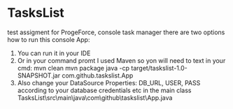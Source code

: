 # TasksList
test assigment for ProgeForce, console task manager
there are two options how to run this console App:
1. You can run it in your IDE
2. Or in your command promt
  I used Maven so yon will need to text in your cmd:
  mvn clean
  mvn package
  java -cp target/taskslist-1.0-SNAPSHOT.jar com.github.taskslist.App
3. Also change your DataSource Properties: DB_URL, USER, PASS according to your database credentials etc in the main class TasksList\src\main\java\com\github\taskslist\App.java
